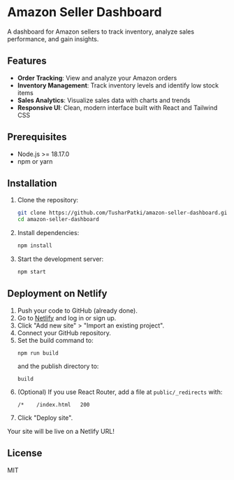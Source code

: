 # Amazon Seller Dashboard

A dashboard for Amazon sellers to track inventory, analyze sales performance, and gain insights.

## Features

- **Order Tracking**: View and analyze your Amazon orders
- **Inventory Management**: Track inventory levels and identify low stock items
- **Sales Analytics**: Visualize sales data with charts and trends
- **Responsive UI**: Clean, modern interface built with React and Tailwind CSS

## Prerequisites

- Node.js >= 18.17.0
- npm or yarn

## Installation

1. Clone the repository:
   ```bash
   git clone https://github.com/TusharPatki/amazon-seller-dashboard.git
   cd amazon-seller-dashboard
   ```

2. Install dependencies:
   ```bash
   npm install
   ```

3. Start the development server:
   ```bash
   npm start
   ```

## Deployment on Netlify

1. Push your code to GitHub (already done).
2. Go to [Netlify](https://app.netlify.com/) and log in or sign up.
3. Click "Add new site" > "Import an existing project".
4. Connect your GitHub repository.
5. Set the build command to:
   ```
   npm run build
   ```
   and the publish directory to:
   ```
   build
   ```
6. (Optional) If you use React Router, add a file at `public/_redirects` with:
   ```
   /*    /index.html   200
   ```
7. Click "Deploy site".

Your site will be live on a Netlify URL!

## License

MIT 